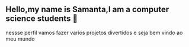 ## Hello,my name is Samanta,l am a computer science students 👋

nessse perfil vamos fazer varios projetos divertidos
e seja bem vindo ao meu mundo




